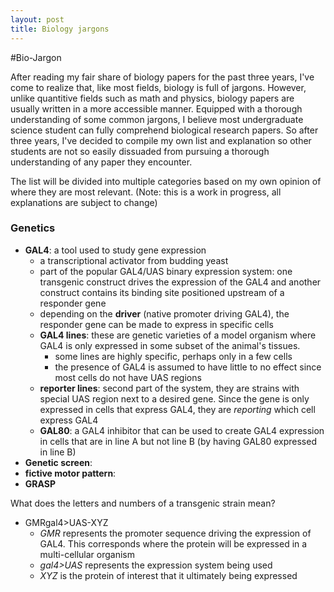 ```yaml
---
layout: post
title: Biology jargons
---
```


#Bio-Jargon

After reading my fair share of biology papers for the past three years, I've come to realize that, like most fields, biology is full of jargons. However, unlike quantitive fields such as math and physics, biology papers are usually written in a more accessible manner. Equipped with a thorough understanding of some common jargons, I believe most undergraduate science student can fully comprehend biological research papers. So after three years, I've decided to compile my own list and explanation so other students are not so easily dissuaded from pursuing a thorough understanding of any paper they encounter.

The list will be divided into multiple categories based on my own opinion of where they are most relevant. (Note: this is a work in progress, all explanations are subject to change)

### Genetics
- **GAL4**: a tool used to study gene expression
    - a transcriptional activator from budding yeast
    - part of the popular GAL4/UAS binary expression system: one transgenic construct drives the expression of the GAL4 and another construct contains its binding site positioned upstream of a responder gene
    - depending on the **driver** (native promoter driving GAL4), the responder gene can be made to express in specific cells
    - **GAL4 lines**: these are genetic varieties of a model organism where GAL4 is only expressed in some subset of the animal's tissues.
        - some lines are highly specific, perhaps only in a few cells
        - the presence of GAL4 is assumed to have little to no effect since most cells do not have UAS regions
    - **reporter lines**: second part of the system, they are strains with special UAS region next to a desired gene. Since the gene is only expressed in cells that express GAL4, they are *reporting* which cell express GAL4
    - **GAL80**: a GAL4 inhibitor that can be used to create GAL4 expression in cells that are in line A but not line B (by having GAL80 expressed in line B)
- **Genetic screen**:
- **fictive motor pattern**:
- **GRASP**

What does the letters and numbers of a transgenic strain mean?

- GMRgal4>UAS-XYZ
    - *GMR* represents the promoter sequence driving the expression of GAL4. This corresponds where the protein will be expressed in a multi-cellular organism
    - *gal4>UAS* represents the expression system being used
    - *XYZ* is the protein of interest that it ultimately being expressed

